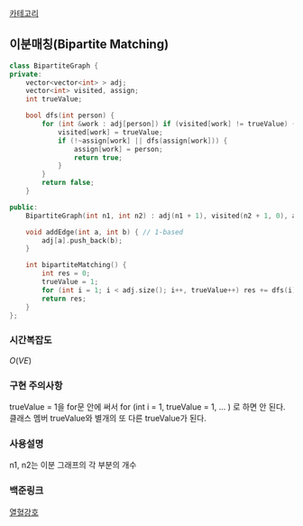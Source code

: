[카테고리](/README.md)
## 이분매칭(Bipartite Matching)
```cpp
class BipartiteGraph {
private:
    vector<vector<int> > adj;
    vector<int> visited, assign;
    int trueValue;

    bool dfs(int person) {
        for (int &work : adj[person]) if (visited[work] != trueValue) {
            visited[work] = trueValue;
            if (!~assign[work] || dfs(assign[work])) {
                assign[work] = person;
                return true;
            }
        }
        return false;
    }

public:
    BipartiteGraph(int n1, int n2) : adj(n1 + 1), visited(n2 + 1, 0), assign(n2 + 1, -1) {}

    void addEdge(int a, int b) { // 1-based
        adj[a].push_back(b);
    }

    int bipartiteMatching() {
        int res = 0;
        trueValue = 1;
        for (int i = 1; i < adj.size(); i++, trueValue++) res += dfs(i);
        return res;
    }
};
```
### 시간복잡도 
$O(VE)$   

### 구현 주의사항
trueValue = 1을 for문 안에 써서 for (int i = 1, trueValue = 1, ... ) 로 하면 안 된다.   
클래스 멤버 trueValue와 별개의 또 다른 trueValue가 된다.    

### 사용설명
n1, n2는 이분 그래프의 각 부분의 개수   

### 백준링크
[열혈강호](https://www.acmicpc.net/problem/11375)